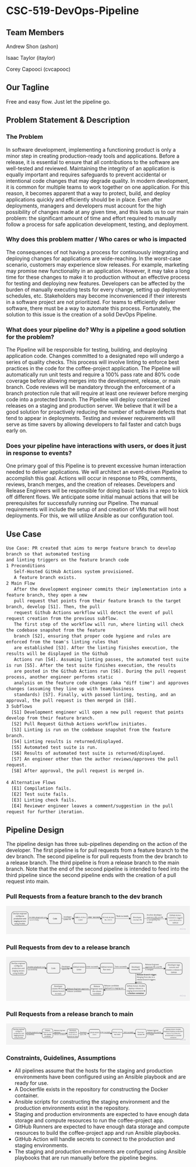 # CSC-519-DevOps-Pipeline

## Team Members

Andrew Shon (ashon)

Isaac Taylor (itaylor)

Corey Capooci (cvcapooc)

## Our Tagline
Free and easy flow. Just let the pipeline go.

## Problem Statement & Description

### The Problem
In software development, implementing a functioning product is only a minor step in creating production-ready tools and applications. Before a release, it is essential to ensure that all contributions to the software are well-tested and reviewed. Maintaining the integrity of an application is equally important and requires safeguards to prevent accidental or intentional code changes that may degrade quality. In modern development, it is common for multiple teams to work together on one application. For this reason, it becomes apparent that a way to protect, build, and deploy applications quickly and efficiently should be in place. Even after deployments, managers and developers must account for the high possibility of changes made at any given time, and this leads us to our main problem: the significant amount of time and effort required to manually follow a process for safe application development, testing, and deployment. 

### Why does this problem matter / Who cares or who is impacted
The consequences of not having a process for continuously integrating and deploying changes for applications are wide-reaching. In the worst-case scenario, customers may experience slow releases. For example, marketing may promise new functionality in an application. However, it may take a long time for these changes to make it to production without an effective process for testing and deploying new features. Developers can be affected by the burden of manually executing tests for every change, setting up deployment schedules, etc. Stakeholders may become inconvenienced if their interests in a software project are not prioritized. For teams to efficiently deliver software, there must be a way to automate this process. Fortunately, the solution to this issue is the creation of a solid DevOps Pipeline. 

### What does your pipeline do? Why is a pipeline a good solution for the problem?
The Pipeline will be responsible for testing, building, and deploying application code. Changes committed to a designated repo will undergo a series of quality checks. This process will involve linting to enforce best practices in the code for the coffee-project application. The Pipeline will automatically run unit tests and require a 100% pass rate and 80% code coverage before allowing merges into the development, release, or main branch. Code reviews will be mandatory through the enforcement of a branch protection rule that will require at least one reviewer before merging code into a protected branch. The Pipeline will deploy containerized releases on a staging and production server. We believe that it will be a good solution for proactively reducing the number of software defects that tend to appear in deployments. Testing and reviewer requirements will serve as time savers by allowing developers to fail faster and catch bugs early on.  

### Does your pipeline have interactions with users, or does it just in response to events?
One primary goal of this Pipeline is to prevent excessive human interaction needed to deliver applications. We will architect an event-driven Pipeline to accomplish this goal. Actions will occur in response to PRs, comments, reviews, branch merges, and the creation of releases. Developers and Release Engineers will be responsible for doing basic tasks in a repo to kick off different flows. We anticipate some initial manual actions that will be prerequisites for successfully running our Pipeline. The manual requirements will include the setup of and creation of VMs that will host deployments. For this, we will utilize Ansible as our configuration tool. 

## Use Case

```
Use Case: PR created that aims to merge feature branch to develop branch so that automated testing
and linting triggers on the feature branch code
1 Preconditions
   Self-Hosted GitHub Actions system provisioned.
   A feature branch exists.
2 Main Flow
   After the development engineer commits their implementation into a feature branch, they open a new 
   pull request that points from their feature branch to the target branch, develop [S1]. Then, the pull 
   request Github Actions workflow will detect the event of pull request creation from the previous subflow.
   The first step of the workflow will run, where linting will check the codebase snapshot from the feature 
   branch [S2], ensuring that proper code hygiene and rules are enforced from the team's linting rules that 
   are established [S3]. After the linting finishes execution, the results will be displayed in the Github 
   Actions run [S4]. Assuming linting passes, the automated test suite is run [S5]. After the test suite finishes execution, the results
   are posted in the Github Actions run [S6]. During the pull request process, another engineer performs static 
   analysis on the feature code changes (aka "diff time") and approves changes (assuming they line up with team/business 
   standards) [S7]. Finally, with passed linting, testing, and an approval, the pull request is then merged in [S8].
3 Subflows
  [S1] Development engineer will open a new pull request that points develop from their feature branch.
  [S2] Pull Request Github Actions workflow initiates.
  [S3] Linting is run on the codebase snapshot from the feature branch.
  [S4] Linting results is returned/displayed.
  [S5] Automated test suite is run.
  [S6] Results of automated test suite is returned/displayed.
  [S7] An engineer other than the author reviews/approves the pull request.
  [S8] After approval, the pull request is merged in.

4 Alternative Flows
  [E1] Compilation fails.
  [E2] Test suite fails.
  [E3] Linting check fails.
  [E4] Reviewer engineer leaves a comment/suggestion in the pull request for further iteration.
```

## Pipeline Design

The pipeline design has three sub-pipelines depending on the action of the developer. The first pipeline is for pull requests from a feature branch to the dev branch. The second pipeline is for pull requests from the dev branch to a release branch. The third pipeline is from a release branch to the main branch. Note that the end of the second pipeline is intended to feed into the third pipeline since the second pipeline ends with the creation of a pull request into main. 

### Pull Requests from a feature branch to the dev branch

![Pipeline Design for All PRs](images/pipeline-designs/feature-to-dev-Pipeline-Design.jpg)

### Pull Requests from dev to a release branch

![Pipeline for PRs from dev to a release branch](images/pipeline-designs/dev-to-release-Pipeline-Design.jpg)

### Pull Requests from a release branch to main

![Pipeline for PRs from a release branch to main](images/pipeline-designs/release-to-main-Pipeline-Design.jpg)

### Constraints, Guidelines, Assumptions

* All pipelines assume that the hosts for the staging and production environments have been configured using an Ansible playbook and are ready for use.
* A Dockerfile exists in the repository for constructing the Docker container.
* Ansible scripts for constructing the staging environment and the production environments exist in the repository.
* Staging and production environments are expected to have enough data storage and compute resources to run the coffee-project app.
* GitHub Runners are expected to have enough data storage and compute resources to build the coffee-project app and run Ansible playbooks.
* GitHub Action will handle secrets to connect to the production and staging environments.
* The staging and production environments are configured using Ansible playbooks that are run manually before the pipeline begins.
